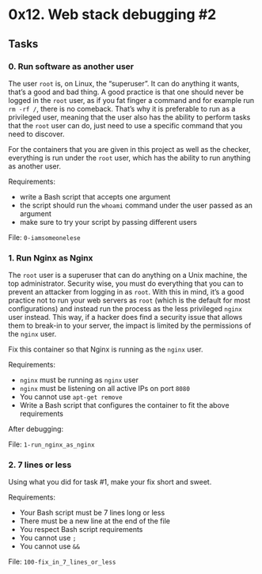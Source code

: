 <h1>0x12. Web stack debugging #2</h1>
<h2>Tasks</h2>
  <h3>
    0. Run software as another user
  </h3>
<p>The user <code>root</code> is, on Linux, the &ldquo;superuser&rdquo;. It can do anything it wants, that&rsquo;s a good and bad thing. A good practice is that one should never be logged in the <code>root</code> user, as if you fat finger a command and for example run <code>rm -rf /</code>, there is no comeback. That&rsquo;s why it is preferable to run as a privileged user, meaning that the user also has the ability to perform tasks that the <code>root</code> user can do, just need to use a specific command that you need to discover.</p>
<p>For the containers that you are given in this project as well as the checker, everything is run under the <code>root</code> user, which has the ability to run anything as another user.</p>
<p>Requirements:</p>
<ul>
<li>write a Bash script that accepts one argument</li>
<li>the script should run the <code>whoami</code> command under the user passed as an argument</li>
<li>make sure to try your script by passing different users</li>
</ul>
        <p>File: <code>0-iamsomeonelese</code></p>
  <h3>
    1. Run Nginx as Nginx
  </h3>
  <p>The <code>root</code> user is a superuser that can do anything on a Unix machine, the top administrator. Security wise, you must do everything that you can to prevent an attacker from logging in as <code>root</code>. With this in mind, it&rsquo;s a good practice not to run your web servers as <code>root</code> (which is the default for most configurations) and instead run the process as the less privileged <code>nginx</code> user instead. This way, if a hacker does find a security issue that allows them to break-in to your server, the impact is limited by the permissions of the <code>nginx</code> user.</p>
<p>Fix this container so that Nginx is running as the <code>nginx</code> user.</p>
<p>Requirements:</p>
<ul>
<li><code>nginx</code> must be running as <code>nginx</code> user</li>
<li><code>nginx</code> must be listening on all active IPs on port <code>8080</code></li>
<li>You cannot use <code>apt-get remove</code></li>
<li>Write a Bash script that configures the container to fit the above requirements</li>
</ul>
<p>After debugging:</p>
        <p>File: <code>1-run_nginx_as_nginx</code></p>
  <h3>
    2. 7 lines or less
  </h3>
  <p>Using what you did for task #1, make your fix short and sweet.</p>
<p>Requirements:</p>
<ul>
<li>Your Bash script must be 7 lines long or less</li>
<li>There must be a new line at the end of the file</li>
<li>You respect Bash script requirements</li>
<li>You cannot use <code>;</code></li>
<li>You cannot use <code>&amp;&amp;</code></li>
</ul>
        <p>File: <code>100-fix_in_7_lines_or_less</code></p>
